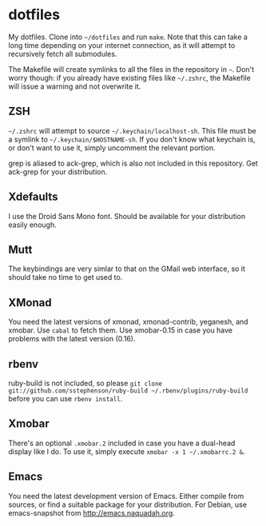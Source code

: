 # dotfiles

My dotfiles.  Clone into `~/dotfiles` and run `make`.  Note that this
can take a long time depending on your internet connection, as it will
attempt to recursively fetch all submodules.

The Makefile will create symlinks to all the files in the repository
in `~`.  Don't worry though: if you already have existing files like
`~/.zshrc`, the Makefile will issue a warning and not overwrite it.

## ZSH

`~/.zshrc` will attempt to source `~/.keychain/localhost-sh`.  This
file must be a symlink to `~/.keychain/$HOSTNAME-sh`.  If you don't
know what keychain is, or don't want to use it, simply uncomment the
relevant portion.

grep is aliased to ack-grep, which is also not included in this
repository.  Get ack-grep for your distribution.

## Xdefaults

I use the Droid Sans Mono font.  Should be available for your
distribution easily enough.

## Mutt

The keybindings are very simlar to that on the GMail web interface, so
it should take no time to get used to.

## XMonad

You need the latest versions of xmonad, xmonad-contrib, yeganesh, and
xmobar.  Use `cabal` to fetch them.  Use xmobar-0.15 in case you have
problems with the latest version (0.16).

## rbenv

ruby-build is not included, so please `git clone
git://github.com/sstephenson/ruby-build ~/.rbenv/plugins/ruby-build`
before you can use `rbenv install`.

## Xmobar

There's an optional `.xmobar.2` included in case you have a dual-head
display like I do.  To use it, simply execute `xmobar -x 1
~/.xmobarrc.2 &`.

## Emacs

You need the latest development version of Emacs.  Either compile from
sources, or find a suitable package for your distribution.  For
Debian, use emacs-snapshot from http://emacs.naquadah.org.
